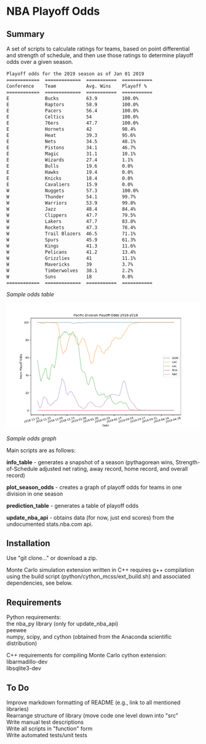 # NBA Playoff Odds

## Summary 
A set of scripts to calculate ratings for teams, based on point differential and strength of schedule, and then use those ratings to determine playoff odds over a given season. 

	
	Playoff odds for the 2019 season as of Jan 01 2019
	============  =============  ===========  ===========
	Conference    Team           Avg. Wins    Playoff %
	============  =============  ===========  ===========
	E             Bucks          63.9         100.0%
	E             Raptors        58.9         100.0%
	E             Pacers         56.4         100.0%
	E             Celtics        54           100.0%
	E             76ers          47.7         100.0%
	E             Hornets        42           98.4%
	E             Heat           39.3         95.6%
	E             Nets           34.5         48.1%
	E             Pistons        34.1         46.7%
	E             Magic          31.1         10.1%
	E             Wizards        27.4         1.1%
	E             Bulls          19.6         0.0%
	E             Hawks          19.4         0.0%
	E             Knicks         18.4         0.0%
	E             Cavaliers      15.9         0.0%
	W             Nuggets        57.3         100.0%
	W             Thunder        54.1         99.7%
	W             Warriors       53.9         99.8%
	W             Jazz           48.4         84.4%
	W             Clippers       47.7         79.5%
	W             Lakers         47.7         83.8%
	W             Rockets        47.3         78.4%
	W             Trail Blazers  46.5         71.1%
	W             Spurs          45.9         61.3%
	W             Kings          41.3         11.6%
	W             Pelicans       41.2         13.4%
	W             Grizzlies      41           11.1%
	W             Mavericks      39           3.7%
	W             Timberwolves   38.1         2.2%
	W             Suns           18           0.0%
	============  =============  ===========  ===========


*Sample odds table*


![Playoff odds for Pacific Division, 2019](README_example.png) 

*Sample odds graph*


Main scripts are as follows:

**info_table** - generates a snapshot of a season (pythagorean wins, Strength-of-Schedule adjusted net rating, away record, home record, and overall record)

**plot_season_odds** - creates a graph of playoff odds for teams in one division in one season

**prediction_table** - generates a table of playoff odds

**update_nba_api** - obtains data (for now, just end scores) from the undocumented stats.nba.com api.

## Installation

Use "git clone..." or download a zip.

Monte Carlo simulation extension written in C++ requires g++ compilation using the build script (python/cython_mcss/ext_build.sh) and associated dependencies, see below.

## Requirements

Python requirements:  
the nba_py library (only for update_nba_api)  
peewee  
numpy, scipy, and cython (obtained from the Anaconda scientific distribution)  

C++ requirements for compiling Monte Carlo cython extension:  
libarmadillo-dev   
libsqlite3-dev  

## To Do
Improve markdown formatting of README (e.g., link to all mentioned libraries)  
Rearrange structure of library (move code one level down into "src"  
Write manual test descriptions  
Write all scripts in "function" form   
Write automated tests/unit tests  